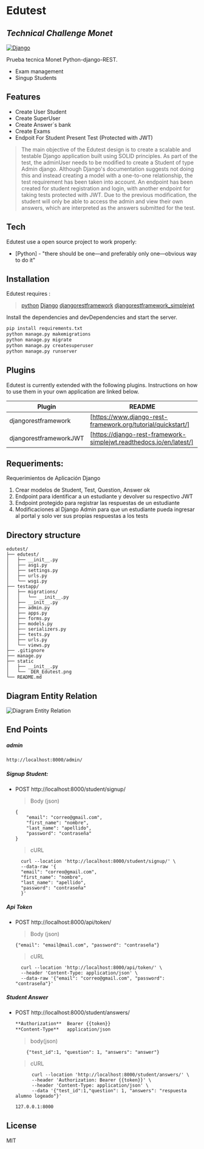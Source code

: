 # Edutest
## _Technical Challenge Monet_

[![Django](https://cdn.iconscout.com/icon/free/png-256/django-12-1175186.png?f=avif&w=128)](https://docs.djangoproject.com/en/4.1/)

Prueba tecnica Monet
Python-django-REST.
- Exam management
- Singup Students

## Features

- Create User Student
- Create SuperUser
- Create Answer´s bank 
- Create Exams
- Endpoit For Student Present Test (Protected with JWT)

> The main objective of the Edutest design is to create a scalable and testable Django application built using SOLID principles. As part of the test, the adminUser needs to be modified to create a Student of type Admin django. Although Django's documentation suggests not doing this and instead creating a model with a one-to-one relationship, the test requirement has been taken into account. An endpoint has been created for student registration and login, with another endpoint for taking tests protected with JWT. Due to the previous modification, the student will only be able to access the admin and view their own answers, which are interpreted as the answers submitted for the test.


## Tech

Edutest use a open source project to work properly:

- [Python] - "there should be one—and preferably only one—obvious way to do it"

## Installation

Edutest requires :
>[python](https://www.python.org/) 
>[Django](https://www.djangoproject.com/)
>[djangorestframework](https://www.django-rest-framework.org/)
>[djangorestframework_simplejwt](https://pypi.org/project/djangorestframework-simplejwt/)

Install the dependencies and devDependencies and start the server.

```sh
pip install requirements.txt
python manage.py makemigrations
python manage.py migrate
python manage.py createsuperuser
python manage.py runserver
```


## Plugins

Edutest is currently extended with the following plugins.
Instructions on how to use them in your own application are linked below.

| Plugin | README |
| ------ | ------ |
| djangorestframework | [https://www.django-rest-framework.org/tutorial/quickstart/] |
| djangorestframeworkJWT | [https://django-rest-framework-simplejwt.readthedocs.io/en/latest/] |

## Requeriments:

Requerimientos de Aplicación Django
1. Crear modelos de Student, Test, Question, Answer ok
2. Endpoint para identificar a un estudiante y devolver su respectivo JWT
3. Endpoint protegido para registrar las respuestas de un estudiante
4. Modificaciones al Django Admin para que un estudiante pueda ingresar al portal y solo
ver sus propias respuestas a los tests

## Directory structure
~~~
edutest/
├── edutest/
│   ├── __init__.py
│   ├── asgi.py
│   ├── settings.py
│   ├── urls.py
│   └── wsgi.py
├── testapp/
│   ├── migrations/
│   │   └── __init__.py
│   ├── __init__.py
│   ├── admin.py
│   ├── apps.py
│   ├── forms.py
│   ├── models.py
│   ├── serializers.py
│   ├── tests.py
│   ├── urls.py
│   └── views.py
├── .gitignore
├── manage.py
├── static
│   ├── __init__.py
│   └──  DER_Edutest.png
└── README.md
~~~
## Diagram Entity Relation

![Diagram Entity Relation](/static/DER_Edutest.png)



## End Points
##### admin
```sh
http://localhost:8000/admin/
```

##### Signup Student:

* POST  http://localhost:8000/student/signup/
    >Body (json)

    ~~~
    {
        "email": "correo@gmail.com",
        "first_name": "nombre",
        "last_name": "apellido",
        "password": "contraseña"
    }
    ~~~
    >cURL
    
        curl --location 'http://localhost:8000/student/signup/' \
        --data-raw '{
        "email": "correo@gmail.com",
        "first_name": "nombre",
        "last_name": "apellido",
        "password": "contraseña"
        }'

##### Api Token
* POST  http://localhost:8000/api/token/
    >Body (json)

    ~~~
    {"email": "email@mail.com", "password": "contraseña"}
    ~~~
    >cURL
    
        curl --location 'http://localhost:8000/api/token/' \
        --header 'Content-Type: application/json' \
        --data-raw '{"email": "correo@gmail.com", "password": "contraseña"}'
        
    
    
##### Student Answer
* POST  http://localhost:8000/student/answers/
    ```sh
    **Authorization**  Bearer {{token}}
    **Content-Type**   application/json 
    ```
    >body(json)

    ~~~
        {"test_id":1, "question": 1, "answers": "answer"}
    ~~~  
    >cURL
          
            curl --location 'http://localhost:8000/student/answers/' \
            --header 'Authorization: Bearer {{token}}' \
            --header 'Content-Type: application/json' \
            --data '{"test_id":1,"question": 1, "answers": "respuesta alumno logeado"}'
            
            

    ```sh
    127.0.0.1:8000
    ```

## License

MIT
